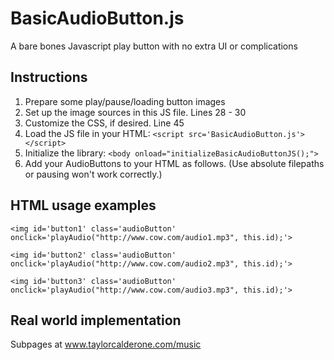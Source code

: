 # BasicAudioButton.js

A bare bones Javascript play button with no extra UI or complications

## Instructions
1. Prepare some play/pause/loading button images
2. Set up the image sources in this JS file. Lines 28 - 30
3. Customize the CSS, if desired. Line 45
4. Load the JS file in your HTML: `<script src='BasicAudioButton.js'></script>`
5. Initialize the library: `<body onload="initializeBasicAudioButtonJS();">`
6. Add your AudioButtons to your HTML as follows. (Use absolute filepaths or pausing won't work correctly.)

## HTML usage examples
`<img id='button1' class='audioButton' onclick='playAudio("http://www.cow.com/audio1.mp3", this.id);'>`

`<img id='button2' class='audioButton' onclick='playAudio("http://www.cow.com/audio2.mp3", this.id);'>`

`<img id='button3' class='audioButton' onclick='playAudio("http://www.cow.com/audio3.mp3", this.id);'>`

## Real world implementation
Subpages at www.taylorcalderone.com/music
